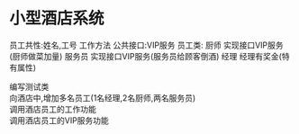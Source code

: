 # 小型酒店系统

员工共性:姓名,工号 
工作方法 公共接口:VIP服务
员工类:
  厨师
    实现接口VIP服务(厨师做菜加量)
  服务员
    实现接口VIP服务(服务员给顾客倒酒)
  经理
    经理有奖金(特有属性)

编写测试类  
  向酒店中,增加多名员工(1名经理,2名厨师,两名服务员)  
  调用酒店员工的工作功能  
  调用酒店员工的VIP服务功能
